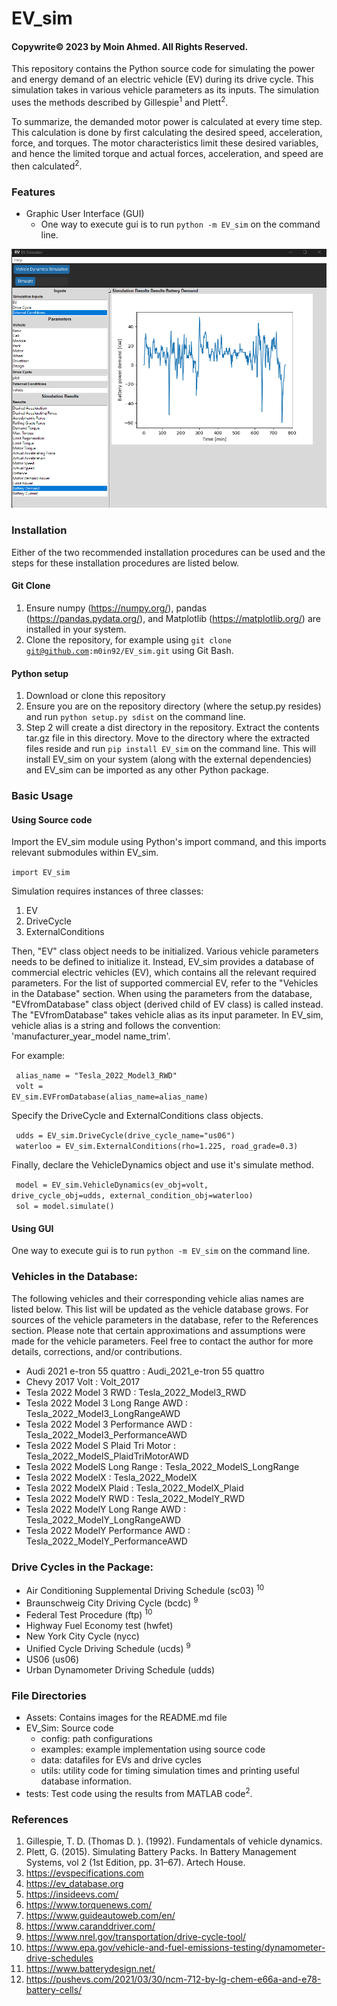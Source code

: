# EV_sim

#### Copywrite©️ 2023 by Moin Ahmed. All Rights Reserved.

<p>
This repository contains the Python source code for simulating the power and energy demand of an electric vehicle 
(EV) during its drive cycle. This simulation takes in various vehicle parameters as its inputs. The simulation uses the 
methods described by Gillespie<sup>1</sup> and Plett<sup>2</sup>.

To summarize, the demanded motor power is calculated at every time step. This calculation is done by first calculating 
the desired speed, acceleration, force, and torques. The motor characteristics limit these desired variables, and hence 
the limited torque and actual forces, acceleration, and speed are then calculated<sup>2</sup>.
</p>

### Features
- Graphic User Interface (GUI)
  - One way to execute gui is to run <code>python -m EV_sim</code> on the command line.
  
![image](Assests/gui.png)

### Installation
Either of the two recommended installation procedures can be used and the steps for these installation procedures are
listed below.
#### Git Clone
1. Ensure numpy (https://numpy.org/), pandas (https://pandas.pydata.org/), and Matplotlib (https://matplotlib.org/) 
are installed in your system.
2. Clone the repository, for example using <code>git clone git@github.com:m0in92/EV_sim.git</code> using Git Bash.
#### Python setup
1. Download or clone this repository
2. Ensure you are on the repository directory (where the setup.py resides) and run 
<code>python setup.py sdist</code> on the command line.
3. Step 2 will create a dist directory in the repository. Extract the contents tar.gz file in this directory. Move to
the directory where the extracted files reside and run <code>pip install EV_sim</code> on the command line. This 
will install EV_sim on your system (along with the external dependencies) and EV_sim can be imported as any other Python
package.


### Basic Usage
#### Using Source code
<p>
Import the EV_sim module using Python's import command, and this imports relevant submodules within EV_sim.

<code>import EV_sim</code>

Simulation requires instances of three classes: 
1. EV
2. DriveCycle
3. ExternalConditions

Then, "EV" class object needs to be initialized. Various vehicle parameters needs to be defined to initialize it. Instead,
EV_sim provides a database of commercial electric vehicles (EV), which contains all the relevant required parameters. For the 
list of supported commercial EV, refer to the "Vehicles in the Database" section. When using the parameters from the
database, "EVfromDatabase" class object (derived child of EV class) is called instead. The "EVfromDatabase" takes 
vehicle alias as its input parameter. In EV_sim, vehicle alias is a string and follows the convention: 
'manufacturer_year_model name_trim'.

For example:

<code> alias_name = "Tesla_2022_Model3_RWD" </code><br>
<code> volt = EV_sim.EVFromDatabase(alias_name=alias_name) </code>


Specify the DriveCycle and ExternalConditions class objects. </br>

<code> udds = EV_sim.DriveCycle(drive_cycle_name="us06") </code> <br>
<code> waterloo = EV_sim.ExternalConditions(rho=1.225, road_grade=0.3) </code>


Finally, declare the VehicleDynamics object and use it's simulate method. 

<code> model = EV_sim.VehicleDynamics(ev_obj=volt, drive_cycle_obj=udds, external_condition_obj=waterloo) </code> <br>
<code> sol = model.simulate() </code>

</p>

#### Using GUI
<p>
One way to execute gui is to run <code>python -m EV_sim</code> on the command line.
</p>

### Vehicles in the Database:
<p>
The following vehicles and their corresponding vehicle alias names are listed below. This list will be updated as the 
vehicle database grows. For sources of the vehicle parameters in the database, refer to the References section.
Please note that certain approximations and assumptions were made for the vehicle parameters. Feel free to contact the
author for more details, corrections, and/or contributions.

- Audi 2021 e-tron 55 quattro  : Audi_2021_e-tron 55 quattro
- Chevy 2017 Volt  : Volt_2017
- Tesla 2022 Model 3 RWD : Tesla_2022_Model3_RWD
- Tesla 2022 Model 3 Long Range AWD : Tesla_2022_Model3_LongRangeAWD
- Tesla 2022 Model 3 Performance AWD : Tesla_2022_Model3_PerformanceAWD
- Tesla 2022 Model S Plaid Tri Motor : Tesla_2022_ModelS_PlaidTriMotorAWD
- Tesla 2022 ModelS Long Range : Tesla_2022_ModelS_LongRange
- Tesla 2022 ModelX  : Tesla_2022_ModelX
- Tesla 2022 ModelX Plaid : Tesla_2022_ModelX_Plaid
- Tesla 2022 ModelY RWD : Tesla_2022_ModelY_RWD
- Tesla 2022 ModelY Long Range AWD : Tesla_2022_ModelY_LongRangeAWD
- Tesla 2022 ModelY Performance AWD : Tesla_2022_ModelY_PerformanceAWD

</p>

### Drive Cycles in the Package:
- Air Conditioning Supplemental Driving Schedule (sc03) <sup>10</sup>
- Braunschweig City Driving Cycle (bcdc) <sup>9</sup>
- Federal Test Procedure (ftp) <sup>10</sup>
- Highway Fuel Economy test (hwfet)
- New York City Cycle (nycc)
- Unified Cycle Driving Schedule (ucds) <sup>9</sup>
- US06 (us06)
- Urban Dynamometer Driving Schedule (udds)

### File Directories
- Assets: Contains images for the README.md file
- EV_Sim: Source code
  - config: path configurations 
  - examples: example implementation using source code 
  - data: datafiles for EVs and drive cycles
  - utils: utility code for timing simulation times and printing useful database information.
- tests: Test code using the results from MATLAB code<sup>2</sup>.

### References
1. Gillespie, T. D. (Thomas D. ). (1992). Fundamentals of vehicle dynamics.
2. Plett, G. (2015). Simulating Battery Packs. In Battery Management Systems, vol 2 (1st Edition, pp. 31–67). Artech House.
3. https://evspecifications.com
4. https://ev_database.org
5. https://insideevs.com/
6. https://www.torquenews.com/
7. https://www.guideautoweb.com/en/
8. https://www.caranddriver.com/
9. https://www.nrel.gov/transportation/drive-cycle-tool/
10. https://www.epa.gov/vehicle-and-fuel-emissions-testing/dynamometer-drive-schedules
11. https://www.batterydesign.net/
12. https://pushevs.com/2021/03/30/ncm-712-by-lg-chem-e66a-and-e78-battery-cells/
